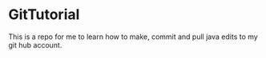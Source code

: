 # GitTutorial
This is a repo for me to learn how to make, commit and pull java edits to my git hub account.
